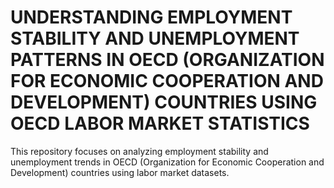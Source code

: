 # UNDERSTANDING EMPLOYMENT STABILITY AND UNEMPLOYMENT PATTERNS IN OECD (ORGANIZATION FOR ECONOMIC COOPERATION AND DEVELOPMENT) COUNTRIES USING OECD LABOR MARKET STATISTICS

This repository focuses on analyzing employment stability and unemployment trends in OECD (Organization for Economic Cooperation and Development) countries using labor market datasets.
